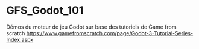 # GFS_Godot_101
Démos du moteur de jeu Godot sur base des tutoriels de Game from scratch
https://www.gamefromscratch.com/page/Godot-3-Tutorial-Series-Index.aspx

